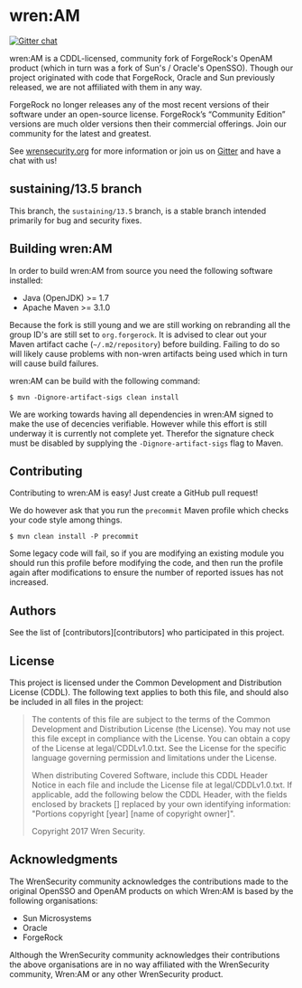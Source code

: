 # wren:AM

[![Gitter chat](https://badges.gitter.im/gitterHQ/gitter.png)](https://gitter.im/WrenSecurity/Lobby)

wren:AM is a CDDL-licensed, community fork of ForgeRock's OpenAM product (which in turn was a fork of Sun's / Oracle's OpenSSO). Though our project originated with code that ForgeRock, Oracle and Sun previously released, we are not affiliated with them in any way. 

ForgeRock no longer releases any of the most recent versions of their software under an open-source license. ForgeRock’s “Community Edition” versions are much older versions then their commercial offerings. Join our community for the latest and greatest. 

See [wrensecurity.org](http://wrensecurity.org/) for more information or join us on [Gitter](https://gitter.im/WrenSecurity/Lobby) and have a chat with us!

## sustaining/13.5 branch

This branch, the `sustaining/13.5` branch, is a stable branch intended primarily for bug and security fixes.

## Building wren:AM 

In order to build wren:AM from source you need the following software installed:

* Java (OpenJDK) >= 1.7
* Apache Maven >= 3.1.0

Because the fork is still young and we are still working on rebranding all the group ID's are still set to `org.forgerock`. It is advised to clear out your Maven artifact cache (`~/.m2/repository`) before building. Failing to do so will likely cause problems with non-wren artifacts being used which in turn will cause build failures.

wren:AM can be build with the following command:

```
$ mvn -Dignore-artifact-sigs clean install
```

We are working towards having all dependencies in wren:AM signed to make the use of decencies verifiable. However while this effort is still underway it is currently not complete yet. Therefor the signature check must be disabled by supplying the `-Dignore-artifact-sigs` flag to Maven.

## Contributing

Contributing to wren:AM is easy! Just create a GitHub pull request!
 
We do however ask that you run the `precommit` Maven profile which checks your code style among things.

```
$ mvn clean install -P precommit
```

Some legacy code will fail, so if you are modifying an existing module you should run this profile before modifying the code, and then run the profile again after modifications to ensure the number of reported issues has not increased. 

## Authors

See the list of [contributors][contributors] who participated in this project.

## License

This project is licensed under the Common Development and Distribution License (CDDL). The following text applies to both this file, and should also be included in all files in the project:

>   The contents of this file are subject to the terms of the Common Development
>   and Distribution License (the License). You may not use this file except in
>   compliance with the License.
>   You can obtain a copy of the License at legal/CDDLv1.0.txt. See the License
>   for the specific language governing permission and limitations under the
>   License.
>
>   When distributing Covered Software, include this CDDL Header Notice in each
>   file and include the License file at legal/CDDLv1.0.txt. If applicable, add
>   the following below the CDDL Header, with the fields enclosed by brackets []
>   replaced by your own identifying information: "Portions copyright [year]
>   [name of copyright owner]".
>
>   Copyright 2017 Wren Security.

## Acknowledgments

The WrenSecurity community acknowledges the contributions made to the original OpenSSO and OpenAM products on which Wren:AM is based by the following organisations: 

* Sun Microsystems
* Oracle
* ForgeRock

Although the WrenSecurity community acknowledges their contributions the above organisations are in no way affiliated with the WrenSecurity community, Wren:AM or any other WrenSecurity product.
